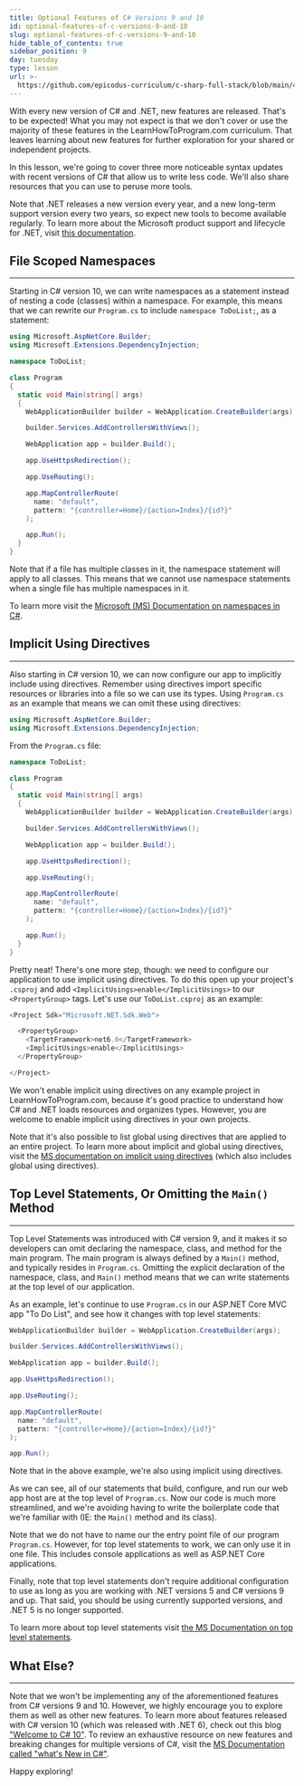 ```yaml
---
title: Optional Features of C# Versions 9 and 10
id: optional-features-of-c-versions-9-and-10
slug: optional-features-of-c-versions-9-and-10
hide_table_of_contents: true
sidebar_position: 9
day: tuesday
type: lesson
url: >-
  https://github.com/epicodus-curriculum/c-sharp-full-stack/blob/main/4d_net_6_and_c_sharp_10_features.md
---
```


With every new version of C# and .NET, new features are released. That's to be expected! What you may not expect is that we don't cover or use the majority of these features in the LearnHowToProgram.com curriculum. That leaves learning about new features for further exploration for your shared or independent projects. 

In this lesson, we're going to cover three more noticeable syntax updates with recent versions of C# that allow us to write less code. We'll also share resources that you can use to peruse more tools. 

Note that .NET releases a new version every year, and a new long-term support version every two years, so expect new tools to become available regularly. To learn more about the Microsoft product support and lifecycle for .NET, visit [this documentation](https://dotnet.microsoft.com/en-us/platform/support/policy/dotnet-core). 

## File Scoped Namespaces
---

Starting in C# version 10, we can write namespaces as a statement instead of nesting a code (classes) within a namespace. For example, this means that we can rewrite our `Program.cs` to include `namespace ToDoList;`, as a statement:

```cs
using Microsoft.AspNetCore.Builder;
using Microsoft.Extensions.DependencyInjection;

namespace ToDoList;

class Program
{
  static void Main(string[] args)
  {
    WebApplicationBuilder builder = WebApplication.CreateBuilder(args);

    builder.Services.AddControllersWithViews();

    WebApplication app = builder.Build();

    app.UseHttpsRedirection();

    app.UseRouting();

    app.MapControllerRoute(
      name: "default",
      pattern: "{controller=Home}/{action=Index}/{id?}"
    );

    app.Run();
  }
}
```

Note that if a file has multiple classes in it, the namespace statement will apply to all classes. This means that we cannot use namespace statements when a single file has multiple namespaces in it. 

To learn more visit the [Microsoft (MS) Documentation on namespaces in C#](https://learn.microsoft.com/en-us/dotnet/csharp/language-reference/keywords/namespace).

## Implicit Using Directives
---

Also starting in C# version 10, we can now configure our app to implicitly include using directives. Remember using directives import specific resources or libraries into a file so we can use its types. Using `Program.cs` as an example that means we can omit these using directives:

```cs
using Microsoft.AspNetCore.Builder;
using Microsoft.Extensions.DependencyInjection;
```

From the `Program.cs` file:

```cs
namespace ToDoList;

class Program
{
  static void Main(string[] args)
  {
    WebApplicationBuilder builder = WebApplication.CreateBuilder(args);

    builder.Services.AddControllersWithViews();

    WebApplication app = builder.Build();

    app.UseHttpsRedirection();

    app.UseRouting();

    app.MapControllerRoute(
      name: "default",
      pattern: "{controller=Home}/{action=Index}/{id?}"
    );

    app.Run();
  }
}
```

Pretty neat! There's one more step, though: we need to configure our application to use implicit using directives. To do this open up your project's `.csproj` and add `<ImplicitUsings>enable</ImplicitUsings>` to our `<PropertyGroup>` tags. Let's use our `ToDoList.csproj` as an example:

```cs
<Project Sdk="Microsoft.NET.Sdk.Web">

  <PropertyGroup>
    <TargetFramework>net6.0</TargetFramework>
    <ImplicitUsings>enable</ImplicitUsings>
  </PropertyGroup>

</Project>
```

We won't enable implicit using directives on any example project in LearnHowToProgram.com, because it's good practice to understand how C# and .NET loads resources and organizes types. However, you are welcome to enable implicit using directives in your own projects.

Note that it's also possible to list global using directives that are applied to an entire project. To learn more about implicit and global using directives, visit the [MS documentation on implicit using directives](https://learn.microsoft.com/en-us/dotnet/core/project-sdk/overview#implicit-using-directives) (which also includes global using directives). 

## Top Level Statements, Or Omitting the `Main()` Method
---

Top Level Statements was introduced with C# version 9, and it makes it so developers can omit declaring the namespace, class, and method for the main program. The main program is always defined by a `Main()` method, and typically resides in `Program.cs`. Omitting the explicit declaration of the namespace, class, and `Main()` method means that we can write statements at the top level of our application. 

As an example, let's continue to use `Program.cs` in our ASP.NET Core MVC app "To Do List", and see how it changes with top level statements:

```cs
WebApplicationBuilder builder = WebApplication.CreateBuilder(args);

builder.Services.AddControllersWithViews();

WebApplication app = builder.Build();

app.UseHttpsRedirection();

app.UseRouting();

app.MapControllerRoute(
  name: "default",
  pattern: "{controller=Home}/{action=Index}/{id?}"
);

app.Run();
```

Note that in the above example, we're also using implicit using directives. 

As we can see, all of our statements that build, configure, and run our web app host are at the top level of `Program.cs`. Now our code is much more streamlined, and we're avoiding having to write the boilerplate code that we're familiar with (IE: the `Main()` method and its class). 

Note that we do not have to name our the entry point file of our program `Program.cs`. However, for top level statements to work, we can only use it in one file. This includes console applications as well as ASP.NET Core applications.

Finally, note that top level statements don't require additional configuration to use as long as you are working with .NET versions 5 and C# versions 9 and up. That said, you should be using currently supported versions, and .NET 5 is no longer supported.

To learn more about top level statements visit [the MS Documentation on top level statements](https://learn.microsoft.com/en-us/dotnet/csharp/whats-new/tutorials/top-level-statements).

## What Else?
---

Note that we won't be implementing any of the aforementioned features from C# versions 9 and 10. However, we highly encourage you to explore them as well as other new features. To learn more about features released with C# version 10 (which was released with .NET 6), check out this blog ["Welcome to C# 10"](https://devblogs.microsoft.com/dotnet/welcome-to-csharp-10/). To review an exhaustive resource on new features and breaking changes for multiple versions of C#, visit the [MS Documentation called "what's New in C#"](https://learn.microsoft.com/en-us/dotnet/csharp/whats-new/). 

Happy exploring!